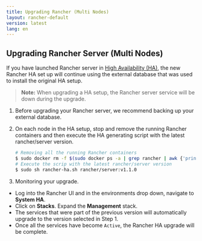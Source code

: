 ```yaml
---
title: Upgrading Rancher (Multi Nodes)
layout: rancher-default
version: latest
lang: en
---
```


## Upgrading Rancher Server (Multi Nodes)


If you have launched Rancher server in [High Availability (HA)]({{site.baseurl}}/rancher/{{page.version}}/{{page.lang}}/installing-rancher/installing-server/multi-nodes/), the new Rancher HA set up will continue using the external database that was used to install the original HA setup. 

> **Note:** When upgrading a HA setup, the Rancher server service will be down during the upgrade. 

1. Before upgrading your Rancher server, we recommend backing up your external database. 

2. On each node in the HA setup, stop and remove the running Rancher containers and then execute the HA generating script with the latest rancher/server version.

   ```bash
   # Removing all the running Rancher containers
   $ sudo docker rm -f $(sudo docker ps -a | grep rancher | awk {'print $1'}) 
   # Execute the scrip with the latest rancher/server version
   $ sudo sh rancher-ha.sh rancher/server:v1.1.0
   ```

3. Monitoring your upgrade. 

* Log into the Rancher UI and in the environments drop down, navigate to **System HA**. 
* Click on **Stacks**. Expand the **Management** stack. 
* The services that were part of the previous version will automatically upgrade to the version selected in Step 1. 
* Once all the services have become `Active`, the Rancher HA upgrade will be complete. 